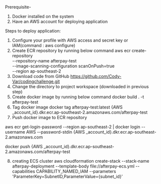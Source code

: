 Prerequisite-
1) Docker installed on the system
2) Have an AWS account for deploying application


Steps to deploy application:
1) Configure your profile with AWS access and secret key or IAM(command : aws configure)
2) Create ECR repository by running below command
aws ecr create-repository \
    --repository-name afterpay-test \
    --image-scanning-configuration scanOnPush=true \
    --region ap-southeast-2
3) Download code from GitHub https://github.com/Cody-Var/codingchallenge.git
4) Change the directory to project workspace (downloaded in previous step)
5) Create docker image by running below command
docker build . -t afterpay-test
6) Tag docker image 
docker tag afterpay-test:latest {AWS _account_id}.dkr.ecr.ap-southeast-2.amazonaws.com/afterpay-test
7) Push docker image to ECR repository

aws ecr get-login-password --region ap-southeast-2 | docker login --username AWS --password-stdin {AWS _account_id}.dkr.ecr.ap-southeast-2.amazonaws.com

docker push {AWS _account_id}.dkr.ecr.ap-southeast-2.amazonaws.com/afterpay-test

8) creating ECS cluster
aws cloudformation create-stack --stack-name afterpay-deployment --template-body file://afterpay-ecs.yml --capabilities CAPABILITY_NAMED_IAM --parameters 'ParameterKey=SubnetID,ParameterValue={subnet_id}’